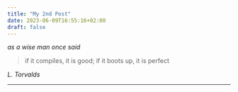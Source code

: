 ```yaml
---
title: "My 2nd Post"
date: 2023-06-09T16:55:16+02:00
draft: false
---
```


*as a wise man once said*

 > if it compiles, it is good; if it boots up, it is perfect

*L. Torvalds*

___

